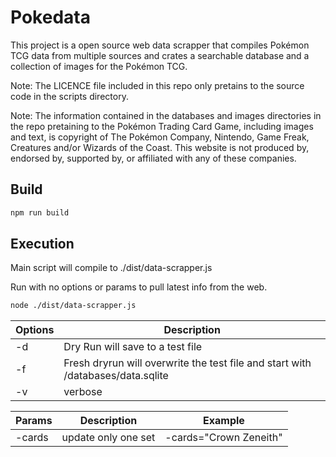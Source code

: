 # Pokedata

This project is a open source web data scrapper that compiles Pokémon TCG data from multiple sources and crates a searchable database and a collection of images for the Pokémon TCG. 

Note: The LICENCE file included in this repo only pretains to the source code in the scripts directory.

Note: The information contained in the databases and images directories in the repo pretaining to the Pokémon Trading Card Game, including images and text, is copyright of The Pokémon Company, Nintendo, Game Freak, Creatures and/or Wizards of the Coast. This website is not produced by, endorsed by, supported by, or affiliated with any of these companies.  

## Build

```sh
npm run build
```

## Execution

Main script will compile to ./dist/data-scrapper.js

Run with no options or params to pull latest info from the web.

```sh
node ./dist/data-scrapper.js
```

| Options | Description |
| ------- | ----------- |
| -d      | Dry Run will save to a test file |
| -f      | Fresh dryrun will overwrite the test file and start with /databases/data.sqlite |
| -v      | verbose |

| Params | Description | Example |
| ------- | ----------- | ---- |
| -cards | update only one set | -cards="Crown Zeneith" |
